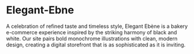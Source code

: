 # Elegant-Ebne
A celebration of refined taste and timeless style, Elegant Ebène is a bakery e-commerce experience inspired by the striking harmony of black and white. Our site pairs bold monochrome illustrations with clean, modern design, creating a digital storefront that is as sophisticated as it is inviting.
